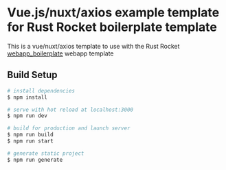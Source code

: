 # Vue.js/nuxt/axios example template for Rust Rocket boilerplate template

This is a vue/nuxt/axios template to use with the Rust Rocket [webapp_boilerplate](https://github.com/tserowski/webapp_boilerplate) webapp template

## Build Setup

```bash
# install dependencies
$ npm install

# serve with hot reload at localhost:3000
$ npm run dev

# build for production and launch server
$ npm run build
$ npm run start

# generate static project
$ npm run generate
```

